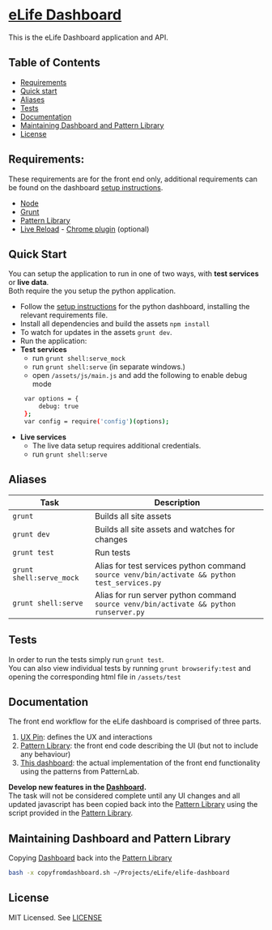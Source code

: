 # [eLife Dashboard](https://github.com/elifesciences/elife-dashboard/)

This is the eLife Dashboard application and API.


## Table of Contents


* [Requirements](#requirements)
* [Quick start](#quick-start)
* [Aliases](#aliases)
* [Tests](#tests)
* [Documentation](#documentation)
* [Maintaining Dashboard and Pattern Library](#maintaining-dashboard-and-pattern-library)
* [License](#license)



## Requirements:

These requirements are for the front end only, additional requirements can be found on the dashboard [setup instructions](README.md).

* [Node](https://nodejs.org/en/)
* [Grunt](http://gruntjs.com/)
* [Pattern Library](https://github.com/digirati-co-uk/elife-monitoring-dashboard-frontend)
* [Live Reload](http://livereload.com/) - [Chrome plugin](https://chrome.google.com/webstore/detail/livereload/jnihajbhpnppcggbcgedagnkighmdlei) (optional)

## Quick Start

You can setup the application to run in one of two ways, with **test services** or **live data**.  
Both require the you setup the python application.

* Follow the [setup instructions](README.md) for the python dashboard, installing the relevant requirements file.
* Install all dependencies and build the assets ```npm install```
* To watch for updates in the assets ```grunt dev```.
* Run the application:
 * **Test services**
   * run ```grunt shell:serve_mock```
   * run ```grunt shell:serve``` (in separate windows.)
   * open ```/assets/js/main.js``` and add the following to enable debug mode
   ```sh     
    var options = {
        debug: true
    };
    var config = require('config')(options);
    ```
 * **Live services**
   * The live data setup requires additional credentials.
   * run ```grunt shell:serve```


## Aliases

|             Task             |                                            Description                                           |
|----------------------------|------------------------------------------------------------------------------------------------|
| ```grunt```                  | Builds all site assets                                                                           |
| ```grunt dev```              | Builds all site assets and watches for changes                                                   |
| ```grunt test```             | Run tests                                                                                        |
| ```grunt shell:serve_mock``` | Alias for test services python command ```source venv/bin/activate && python test_services.py``` |
| ```grunt shell:serve```      | Alias for run server python command ```source venv/bin/activate && python runserver.py```        |



## Tests

In order to run the tests simply run ```grunt test```.  
You can also view individual tests by running ```grunt browserify:test``` and opening the corresponding html file in ```/assets/test```


## Documentation

The front end workflow for the eLife dashboard is comprised of three parts.

1. [UX Pin](https://live.uxpin.com/593d5793b51645bc5dfb5a0a5ab7629065ef1743#/pages/22041535/sitemap): defines the UX and interactions
1. [Pattern Library](https://github.com/digirati-co-uk/elife-monitoring-dashboard-frontend): the front end code describing the UI (but not to include any behaviour)
1. [This dashboard](https://github.com/elifesciences/elife-dashboard): the actual implementation of the front end functionality using the patterns from PatternLab.


**Develop new features in the [Dashboard](https://github.com/elifesciences/elife-dashboard).**  
The task will not be considered complete until any UI changes and all updated javascript has been copied back into the [Pattern Library](https://github.com/digirati-co-uk/elife-monitoring-dashboard-frontend) using the script provided in the [Pattern Library](https://github.com/digirati-co-uk/elife-monitoring-dashboard-frontend/blob/master/copyfromdashboard.sh).

## Maintaining Dashboard and Pattern Library
 Copying [Dashboard](https://github.com/elifesciences/elife-dashboard) back into the [Pattern Library](https://github.com/digirati-co-uk/elife-monitoring-dashboard-frontend)
 ```sh
 bash -x copyfromdashboard.sh ~/Projects/eLife/elife-dashboard
 ```


## License

MIT Licensed. See [LICENSE](LICENSE)
